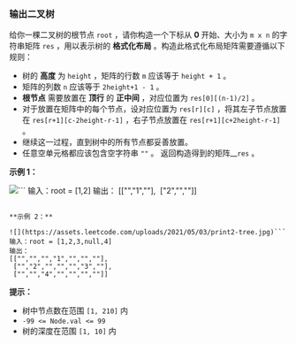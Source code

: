 ### 输出二叉树 ###
给你一棵二叉树的根节点 `root` ，请你构造一个下标从 **0** 开始、大小为 `m x n` 的字符串矩阵 `res` ，用以表示树的 **格式化布局** 。构造此格式化布局矩阵需要遵循以下规则：

* 树的 **高度** 为 `height` ，矩阵的行数 `m` 应该等于 `height + 1` 。
* 矩阵的列数 `n` 应该等于 `2height+1 - 1` 。
* **根节点** 需要放置在 **顶行** 的 **正中间** ，对应位置为 `res[0][(n-1)/2]` 。
* 对于放置在矩阵中的每个节点，设对应位置为 `res[r][c]` ，将其左子节点放置在 `res[r+1][c-2height-r-1]` ，右子节点放置在 `res[r+1][c+2height-r-1]` 。
* 继续这一过程，直到树中的所有节点都妥善放置。
* 任意空单元格都应该包含空字符串 `""` 。
返回构造得到的矩阵__`res` 。





**示例 1：**

![](https://assets.leetcode.com/uploads/2021/05/03/print1-tree.jpg)```
输入：root = [1,2]
输出：
[["","1",""],
 ["2","",""]]
```

**示例 2：**

![](https://assets.leetcode.com/uploads/2021/05/03/print2-tree.jpg)```
输入：root = [1,2,3,null,4]
输出：
[["","","","1","","",""],
 ["","2","","","","3",""],
 ["","","4","","","",""]]
```



**提示：**

* 树中节点数在范围 `[1, 210]` 内
* `-99 <= Node.val <= 99`
* 树的深度在范围 `[1, 10]` 内

